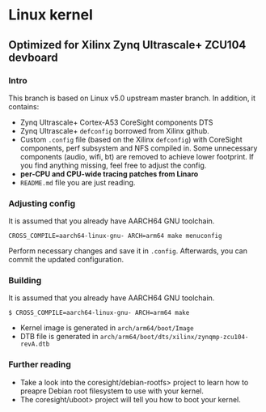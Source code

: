 # Linux kernel
## Optimized for Xilinx Zynq Ultrascale+ ZCU104 devboard

### Intro
This branch is based on Linux v5.0 upstream master branch. In addition, it contains:
* Zynq Ultrascale+ Cortex-A53 CoreSight components DTS
* Zynq Ultrascale+ `defconfig` borrowed from Xilinx github.
* Custom `.config` file (based on the Xilinx `defconfig`) with
  CoreSight components, perf subsystem and NFS compiled in.
  Some unnecessary components (audio, wifi, bt) are removed
  to achieve lower footprint. If you find anything missing,
  feel free to adjust the config.
* **per-CPU and CPU-wide tracing patches from Linaro**
* `README.md` file you are just reading.

### Adjusting config
It is assumed that you already have AARCH64 GNU toolchain.
```
CROSS_COMPILE=aarch64-linux-gnu- ARCH=arm64 make menuconfig
```

Perform necessary changes and save it in `.config`. Afterwards, you can commit
the updated configuration.

### Building
It is assumed that you already have AARCH64 GNU toolchain.
```
$ CROSS_COMPILE=aarch64-linux-gnu- ARCH=arm64 make
```
* Kernel image is generated in `arch/arm64/boot/Image`
* DTB file is generated in `arch/arm64/boot/dts/xilinx/zynqmp-zcu104-revA.dtb`

### Further reading
* Take a look into the coresight/debian-rootfs> project to learn how to
preapre Debian root filesystem to use with your kernel.
* The coresight/uboot> project will tell you how to boot your kernel.

